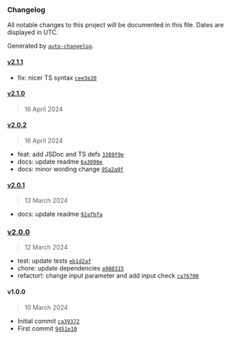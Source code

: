 ### Changelog

All notable changes to this project will be documented in this file. Dates are displayed in UTC.

Generated by [`auto-changelog`](https://github.com/CookPete/auto-changelog).

#### [v2.1.1](https://github.com/ChrisCodesThings/rgb-color-is-dark/compare/v2.1.0...v2.1.1)

- fix: nicer TS syntax [`cee3e20`](https://github.com/ChrisCodesThings/rgb-color-is-dark/commit/cee3e209573c27731f3fe7f73ad3f0bce7b9a618)

#### [v2.1.0](https://github.com/ChrisCodesThings/rgb-color-is-dark/compare/v2.0.2...v2.1.0)

> 16 April 2024

#### [v2.0.2](https://github.com/ChrisCodesThings/rgb-color-is-dark/compare/v2.0.1...v2.0.2)

> 16 April 2024

- feat: add JSDoc and TS defs [`3389f9e`](https://github.com/ChrisCodesThings/rgb-color-is-dark/commit/3389f9e20e5f2c444b069809f4f7500a34b8239d)
- docs: update readme [`6a3090e`](https://github.com/ChrisCodesThings/rgb-color-is-dark/commit/6a3090ea9c5789399e51d8484c32c049a07b2c25)
- docs: minor wording change [`95a2a0f`](https://github.com/ChrisCodesThings/rgb-color-is-dark/commit/95a2a0fb4c51ba30e2d7f16adefb93e3cac083ae)

#### [v2.0.1](https://github.com/ChrisCodesThings/rgb-color-is-dark/compare/v2.0.0...v2.0.1)

> 13 March 2024

- docs: update readme [`92afbfa`](https://github.com/ChrisCodesThings/rgb-color-is-dark/commit/92afbfa471320353ee5afc16be96ad37fe85669f)

### [v2.0.0](https://github.com/ChrisCodesThings/rgb-color-is-dark/compare/v1.0.0...v2.0.0)

> 12 March 2024

- test: update tests [`eb1d2af`](https://github.com/ChrisCodesThings/rgb-color-is-dark/commit/eb1d2af814743e61a87c972c50ae9664e150cba1)
- chore: update dependencies [`a980315`](https://github.com/ChrisCodesThings/rgb-color-is-dark/commit/a9803154775b27500924250993ad9484dabe65ce)
- refactor!: change input parameter and add input check [`ca76700`](https://github.com/ChrisCodesThings/rgb-color-is-dark/commit/ca767002a49362078d50400a8ed7215a88a40d6e)

#### v1.0.0

> 10 March 2024

- Initial commit [`ca39372`](https://github.com/ChrisCodesThings/rgb-color-is-dark/commit/ca39372ee1e1956d829b17054e55a721e60c2825)
- First commit [`9451e10`](https://github.com/ChrisCodesThings/rgb-color-is-dark/commit/9451e10979fa4c5bcf52d93e1bd7d3d0fa45a94b)
